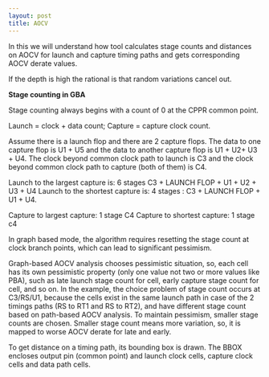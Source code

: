 ```yaml
---
layout: post
title: AOCV
---
```


In this we will understand how tool calculates stage counts and distances on AOCV for launch and capture timing paths and gets corresponding AOCV derate values.

If the depth is high the rational is that random variations cancel out.

**Stage counting in GBA**

Stage counting always begins with a count of 0 at the CPPR common point.

Launch = clock + data count;
Capture = capture clock count.


Assume there is a launch flop and there are 2 capture flops. The data to one capture flop is U1 + U5 and the data to another capture flop is U1 + U2+ U3 + U4. The clock beyond common clock path to launch is C3 and the clock beyond common clock path to capture (both of them) is C4.

Launch to the largest capture is: 6 stages C3 + LAUNCH FLOP + U1 + U2 + U3 + U4
Launch to the shortest capture is: 4 stages : C3 + LAUNCH FLOP + U1 + U4.

Capture to largest capture: 1 stage C4
Capture to shortest capture: 1 stage c4

In graph based mode, the algorithm requires resetting the stage count at clock branch points, which can lead to significant pessimism.

Graph-based AOCV analysis chooses pessimistic situation, so, each cell has its own pessimistic property (only one value not two or more values like PBA), such as late launch stage count for cell, early capture stage count for cell, and so on. In the example,
the choice problem of stage count occurs at C3/RS/U1, because the cells exist in the same launch path in case of the 2 timings paths (RS to RT1 and RS to RT2), and have different stage count based on path-based AOCV analysis. To maintain pessimism, smaller stage counts are chosen. Smaller stage count means more variation, so, it is mapped to worse AOCV derate for late and early.


To get distance on a timing path, its bounding box is drawn. The BBOX encloses output pin (common point) and launch clock cells, capture clock cells and data path cells.
